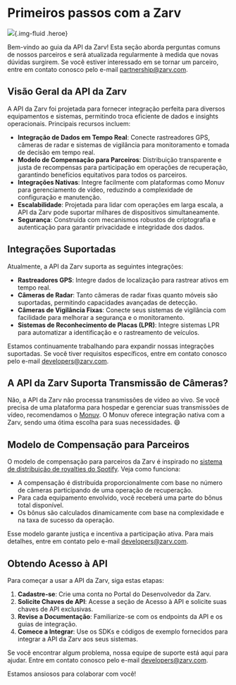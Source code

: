 # Primeiros passos com a Zarv

![](/images/guide/faq-heroe.svg){.img-fluid .heroe}

Bem-vindo ao guia da API da Zarv! Esta seção aborda perguntas comuns de nossos parceiros e será atualizada regularmente à medida que novas dúvidas surgirem. Se você estiver interessado em se tornar um parceiro, entre em contato conosco pelo e-mail <partnership@zarv.com>.

## Visão Geral da API da Zarv

A API da Zarv foi projetada para fornecer integração perfeita para diversos equipamentos e sistemas, permitindo troca eficiente de dados e insights operacionais. Principais recursos incluem:

- **Integração de Dados em Tempo Real**: Conecte rastreadores GPS, câmeras de radar e sistemas de vigilância para monitoramento e tomada de decisão em tempo real.
- **Modelo de Compensação para Parceiros**: Distribuição transparente e justa de recompensas para participação em operações de recuperação, garantindo benefícios equitativos para todos os parceiros.
- **Integrações Nativas**: Integre facilmente com plataformas como Monuv para gerenciamento de vídeo, reduzindo a complexidade de configuração e manutenção.
- **Escalabilidade**: Projetada para lidar com operações em larga escala, a API da Zarv pode suportar milhares de dispositivos simultaneamente.
- **Segurança**: Construída com mecanismos robustos de criptografia e autenticação para garantir privacidade e integridade dos dados.

## Integrações Suportadas

Atualmente, a API da Zarv suporta as seguintes integrações:

- **Rastreadores GPS**: Integre dados de localização para rastrear ativos em tempo real.
- **Câmeras de Radar**: Tanto câmeras de radar fixas quanto móveis são suportadas, permitindo capacidades avançadas de detecção.
- **Câmeras de Vigilância Fixas**: Conecte seus sistemas de vigilância com facilidade para melhorar a segurança e o monitoramento.
- **Sistemas de Reconhecimento de Placas (LPR)**: Integre sistemas LPR para automatizar a identificação e o rastreamento de veículos.

Estamos continuamente trabalhando para expandir nossas integrações suportadas. Se você tiver requisitos específicos, entre em contato conosco pelo e-mail [developers@zarv.com](mailto:developers@zarv.com).

## A API da Zarv Suporta Transmissão de Câmeras?

Não, a API da Zarv não processa transmissões de vídeo ao vivo. Se você precisa de uma plataforma para hospedar e gerenciar suas transmissões de vídeo, recomendamos o [Monuv](https://www.monuv.com.br/?utm_source=zarv-developers&utm_campaign=faq). O Monuv oferece integração nativa com a Zarv, sendo uma ótima escolha para suas necessidades. :smile:

## Modelo de Compensação para Parceiros

O modelo de compensação para parceiros da Zarv é inspirado no [sistema de distribuição de royalties do Spotify](https://artists.spotify.com/en/help/article/royalties). Veja como funciona:

- A compensação é distribuída proporcionalmente com base no número de câmeras participando de uma operação de recuperação.
- Para cada equipamento envolvido, você receberá uma parte do bônus total disponível.
- Os bônus são calculados dinamicamente com base na complexidade e na taxa de sucesso da operação.

Esse modelo garante justiça e incentiva a participação ativa. Para mais detalhes, entre em contato pelo e-mail [developers@zarv.com](mailto:developers@zarv.com).

## Obtendo Acesso à API

Para começar a usar a API da Zarv, siga estas etapas:

1. **Cadastre-se**: Crie uma conta no Portal do Desenvolvedor da Zarv.
2. **Solicite Chaves de API**: Acesse a seção de Acesso à API e solicite suas chaves de API exclusivas.
3. **Revise a Documentação**: Familiarize-se com os endpoints da API e os guias de integração.
4. **Comece a Integrar**: Use os SDKs e códigos de exemplo fornecidos para integrar a API da Zarv aos seus sistemas.

Se você encontrar algum problema, nossa equipe de suporte está aqui para ajudar. Entre em contato conosco pelo e-mail [developers@zarv.com](mailto:developers@zarv.com).

Estamos ansiosos para colaborar com você!
